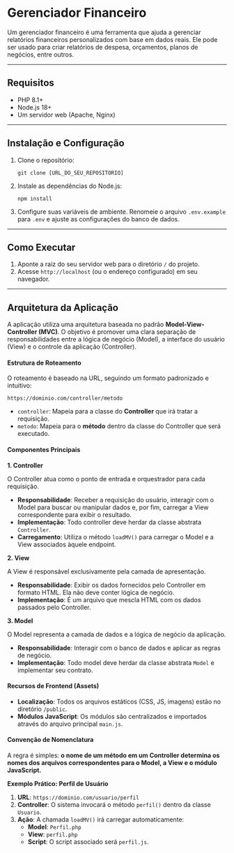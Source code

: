 # Gerenciador Financeiro

Um gerenciador financeiro é uma ferramenta que ajuda a gerenciar relatórios financeiros personalizados com base em dados reais. Ele pode ser usado para criar relatórios de despesa, orçamentos, planos de negócios, entre outros.

---

## Requisitos

*   PHP 8.1+
*   Node.js 18+
*   Um servidor web (Apache, Nginx)

---

## Instalação e Configuração

1.  Clone o repositório:
    ```
    git clone [URL_DO_SEU_REPOSITORIO]
    ```
2.  Instale as dependências do Node.js:
    ```
    npm install
    ```
3.  Configure suas variáveis de ambiente. Renomeie o arquivo `.env.example` para `.env` e ajuste as configurações do banco de dados.

---

## Como Executar

1.  Aponte a raiz do seu servidor web para o diretório `/` do projeto.
2.  Acesse `http://localhost` (ou o endereço configurado) em seu navegador.

---

## Arquitetura da Aplicação

A aplicação utiliza uma arquitetura baseada no padrão **Model-View-Controller (MVC)**. O objetivo é promover uma clara separação de responsabilidades entre a lógica de negócio (Model), a interface do usuário (View) e o controle da aplicação (Controller).

#### **Estrutura de Roteamento**

O roteamento é baseado na URL, seguindo um formato padronizado e intuitivo:

`https://dominio.com/controller/metodo`

*   `controller`: Mapeia para a classe do **Controller** que irá tratar a requisição.
*   `metodo`: Mapeia para o **método** dentro da classe do Controller que será executado.

#### **Componentes Principais**

**1. Controller**

O Controller atua como o ponto de entrada e orquestrador para cada requisição.

*   **Responsabilidade**: Receber a requisição do usuário, interagir com o Model para buscar ou manipular dados e, por fim, carregar a View correspondente para exibir o resultado.
*   **Implementação**: Todo controller deve herdar da classe abstrata `Controller`.
*   **Carregamento**: Utiliza o método `loadMV()` para carregar o Model e a View associados àquele endpoint.

**2. View**

A View é responsável exclusivamente pela camada de apresentação.

*   **Responsabilidade**: Exibir os dados fornecidos pelo Controller em formato HTML. Ela não deve conter lógica de negócio.
*   **Implementação**: É um arquivo que mescla HTML com os dados passados pelo Controller.

**3. Model**

O Model representa a camada de dados e a lógica de negócio da aplicação.

*   **Responsabilidade**: Interagir com o banco de dados e aplicar as regras de negócio.
*   **Implementação**: Todo model deve herdar da classe abstrata `Model` e implementar seu contrato.

#### **Recursos de Frontend (Assets)**

*   **Localização**: Todos os arquivos estáticos (CSS, JS, imagens) estão no diretório `/public`.
*   **Módulos JavaScript**: Os módulos são centralizados e importados através do arquivo principal `main.js`.

#### **Convenção de Nomenclatura**

A regra é simples: **o nome de um método em um Controller determina os nomes dos arquivos correspondentes para o Model, a View e o módulo JavaScript.**

**Exemplo Prático: Perfil de Usuário**

1.  **URL**: `https://dominio.com/usuario/perfil`
2.  **Controller**: O sistema invocará o método `perfil()` dentro da classe `Usuario`.
3.  **Ação**: A chamada `loadMV()` irá carregar automaticamente:
    *   **Model**: `Perfil.php`
    *   **View**: `perfil.php`
    *   **Script**: O script associado será `perfil.js`.